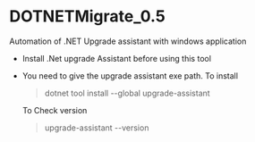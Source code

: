 # DOTNETMigrate_0.5

Automation of .NET Upgrade assistant with windows application

- Install .Net upgrade Assistant before using this tool
- You need to give the upgrade assistant exe path.
  To install
  >dotnet tool install --global upgrade-assistant
  
  To Check version
  >upgrade-assistant --version

